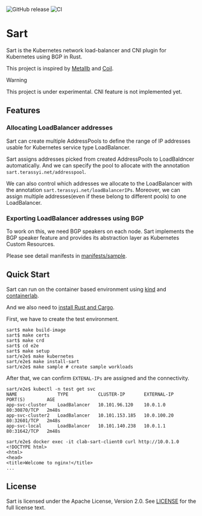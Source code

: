 ![GitHub release](https://img.shields.io/github/release/terassyi/sart.svg?maxAge=60)
![CI](https://github.com/terassyi/sart/workflows/ci/badge.svg)


# Sart

Sart is the Kubernetes network load-balancer and CNI plugin for Kubernetes using BGP in Rust.

This project is inspired by [Metallb](https://github.com/metallb/metallb) and [Coil](https://github.com/cybozu-go/coil).

> [!WARNING]
> This project is under experimental.
> CNI feature is not implemented yet.

## Features

### Allocating LoadBalancer addresses

Sart can create multiple AddressPools to define the range of IP addresses usable for Kubernetes service type LoadBalancer.

Sart assigns addresses picked from created AddressPools to LoadBaldncer automatically.
And we can specify the pool to allocate with the annotation `sart.terassyi.net/addresspool`.

We can also control which addresses we allocate to the LoadBalancer with the annotation `sart.terassyi.net/loadBalancerIPs`.
Moreover, we can assign multiple addresses(even if these belong to different pools) to one LoadBalancer.

### Exporting LoadBalancer addresses using BGP

To work on this, we need BGP speakers on each node.
Sart implements the BGP speaker feature and provides its abstraction layer as Kubernetes Custom Resources.

Please see detail manifests in [manifests/sample](manifests/sample/).

## Quick Start

Sart can run on the container based environment using [kind](https://kind.sigs.k8s.io/) and [containerlab](https://containerlab.dev/).

And we also need to [install Rust and Cargo](https://doc.rust-lang.org/cargo/getting-started/installation.html).

First, we have to create the test environment.
```console
sart$ make build-image
sart$ make certs
sart$ make crd
sart$ cd e2e
sart$ make setup
sart/e2e$ make kubernetes
sart/e2e$ make install-sart
sart/e2e$ make sample # create sample workloads
```

After that, we can confirm `EXTENAL-IPs` are assigned and the connectivity.

```console
sart/e2e$ kubectl -n test get svc
NAME               TYPE           CLUSTER-IP       EXTERNAL-IP   PORT(S)        AGE
app-svc-cluster    LoadBalancer   10.101.96.120    10.0.1.0      80:30870/TCP   2m48s
app-svc-cluster2   LoadBalancer   10.101.153.185   10.0.100.20   80:32601/TCP   2m48s
app-svc-local      LoadBalancer   10.101.140.238   10.0.1.1      80:31642/TCP   2m48s
```

```console
sart/e2e$ docker exec -it clab-sart-client0 curl http://10.0.1.0
<!DOCTYPE html>
<html>
<head>
<title>Welcome to nginx!</title>
...
```

## License

Sart is licensed under the Apache License, Version 2.0. See [LICENSE](https://github.com/terassyi/sart/blob/main/LICENSE) for the full license text.

